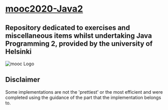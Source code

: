 # [mooc2020-Java2](https://www.mooc.fi/)

## Repository dedicated to exercises and miscellaneous items whilst undertaking Java Programming 2, provided by the university of Helsinki

![mooc Logo](https://www.mooc.fi/static/images/moocfi.svg)

## Disclaimer

Some implementations are not the 'prettiest' or the most efficient and were completed using the guidance of the part that the implementation belongs to.